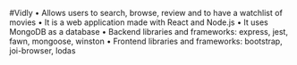 #Vidly
• Allows users to search, browse, review and to have a watchlist of movies
• It is a web application made with React and Node.js
• It uses MongoDB as a database
• Backend libraries and frameworks: express, jest, fawn, mongoose, winston
• Frontend libraries and frameworks: bootstrap, joi-browser, lodas
